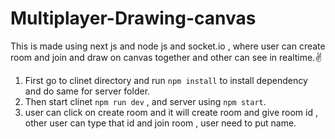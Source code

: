 # Multiplayer-Drawing-canvas
This is made using next js and node js and socket.io , where user can create room and join and draw on canvas together and other can see in realtime.✌️
1) First go to clinet directory and run ```npm install``` to install dependency and do same for server folder.
2) Then start clinet ```npm run dev``` , and server using  ```npm start```.
3) user can click on create room and it will create room and give room id , other user can type that id and join room , user need to put name.
